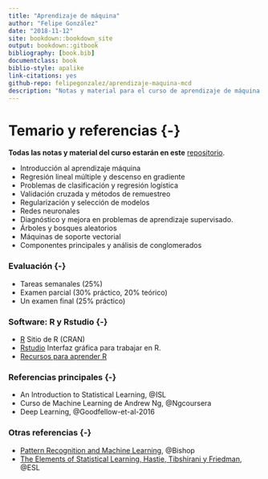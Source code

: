 ```yaml
--- 
title: "Aprendizaje de máquina"
author: "Felipe González"
date: "2018-11-12"
site: bookdown::bookdown_site
output: bookdown::gitbook
bibliography: [book.bib]
documentclass: book
biblio-style: apalike
link-citations: yes
github-repo: felipegonzalez/aprendizaje-maquina-mcd
description: "Notas y material para el curso de aprendizaje de máquina (ITAM)"
---
```



# Temario y referencias {-}

**Todas las notas y material del curso estarán en este** [repositorio](https://github.com/felipegonzalez/aprendizaje-maquina-mcd).

- Introducción al aprendizaje máquina
- Regresión lineal múltiple y descenso en gradiente
- Problemas de clasificación y regresión logística
- Validación cruzada y métodos de remuestreo
- Regularización y selección de modelos
- Redes neuronales
- Diagnóstico y mejora en problemas de aprendizaje supervisado.
- Árboles y bosques aleatorios
- Máquinas de soporte vectorial
- Componentes principales y análisis de conglomerados


### Evaluación {-}

- Tareas semanales (25%)
- Examen parcial (30% práctico, 20% teórico)
- Un examen final (25% práctico)

### Software: R y Rstudio {-}

- [R](https://cran.r-project.org) Sitio de R (CRAN)
- [Rstudio](https://www.rstudio.com/products/RStudio/) Interfaz gráfica para trabajar en R.
- [Recursos para aprender R](https://www.rstudio.com/online-learning/#R)


### Referencias principales {-}

- An Introduction to Statistical Learning, @ISL 
- Curso de Machine Learning de Andrew Ng, @Ngcoursera
- Deep Learning, @Goodfellow-et-al-2016

### Otras referencias {-}

- [Pattern Recognition and Machine Learning](http://www.springer.com/us/book/9780387310732), @Bishop
- [The Elements of Statistical Learning, Hastie, Tibshirani y Friedman](https://web.stanford.edu/~hastie/ElemStatLearn/), @ESL



